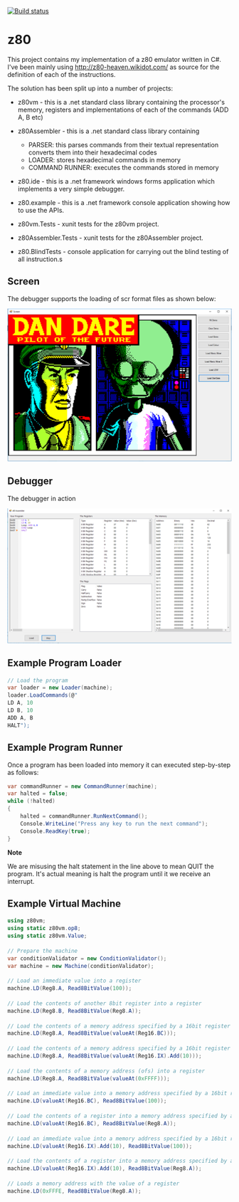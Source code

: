 [![Build status](https://ci.appveyor.com/api/projects/status/699rgu71wxdg7yx2?svg=true)](https://ci.appveyor.com/project/DavidBetteridge/z80)

# z80
This project contains my implementation of a z80 emulator written in C#.  I've been mainly using http://z80-heaven.wikidot.com/ as source for the definition of each of the instructions.

The solution has been split up into a number of projects:

* z80vm - this is a .net standard class library containing the processor's memory, registers and implementations of each of the commands (ADD A, B etc)

* z80Assembler - this is a .net standard class library containing
    + PARSER: this parses commands from their textual representation converts them into their hexadecimal codes
    + LOADER: stores hexadecimal commands in memory
    + COMMAND RUNNER: executes the commands stored in memory

* z80.ide - this is a .net framework windows forms application which implements a very simple debugger.

* z80.example -  this is a .net framework console application showing how to use the APIs.

* z80vm.Tests - xunit tests for the z80vm project.

* z80Assembler.Tests - xunit tests for the z80Assembler project.

* z80.BlindTests - console application for carrying out the blind testing of all instruction.s

## Screen
The debugger supports the loading of scr format files as shown below:

![Screen](https://github.com/DavidBetteridge/z80/blob/master/screen.PNG "Screen")

## Debugger
The debugger in action

![Debugger](https://github.com/DavidBetteridge/z80/blob/master/debugger.PNG "Debugger")

## Example Program Loader

```C#
// Load the program
var loader = new Loader(machine);
loader.LoadCommands(@"
LD A, 10
LD B, 10
ADD A, B
HALT");
```

## Example Program Runner
Once a program has been loaded into memory it can executed step-by-step as follows:

```C#
var commandRunner = new CommandRunner(machine);
var halted = false;
while (!halted)
{
    halted = commandRunner.RunNextCommand();
    Console.WriteLine("Press any key to run the next command");
    Console.ReadKey(true);
}
```
**Note**

We are misusing the halt statement in the line above to mean QUIT the program.  It's actual meaning is halt the program until it we receive an interrupt.



## Example Virtual Machine

```C#
using z80vm;
using static z80vm.op8;
using static z80vm.Value;

// Prepare the machine
var conditionValidator = new ConditionValidator();
var machine = new Machine(conditionValidator);

// Load an immediate value into a register
machine.LD(Reg8.A, Read8BitValue(100));

// Load the contents of another 8bit register into a register
machine.LD(Reg8.B, Read8BitValue(Reg8.A));

// Load the contents of a memory address specified by a 16bit register (BC) into a register
machine.LD(Reg8.A, Read8BitValue(valueAt(Reg16.BC)));

// Load the contents of a memory address specified by a 16bit register plus an offset (IX+n) into a register
machine.LD(Reg8.A, Read8BitValue(valueAt(Reg16.IX).Add(10)));

// Load the contents of a memory address (ofs) into a register
machine.LD(Reg8.A, Read8BitValue(valueAt(0xFFFF)));

// Load an immediate value into a memory address specified by a 16bit register (BC)
machine.LD(valueAt(Reg16.BC), Read8BitValue(100));

// Load the contents of a register into a memory address specified by a 16bit register (BC)
machine.LD(valueAt(Reg16.BC), Read8BitValue(Reg8.A));

// Load an immediate value into a memory address specified by a 16bit register plus an offset (IX+n)
machine.LD(valueAt(Reg16.IX).Add(10), Read8BitValue(100));

// Load the contents of a register into a memory address specified by a 16bit register plus an offset (IX+n)
machine.LD(valueAt(Reg16.IX).Add(10), Read8BitValue(Reg8.A));

// Loads a memory address with the value of a register
machine.LD(0xFFFE, Read8BitValue(Reg8.A));

```